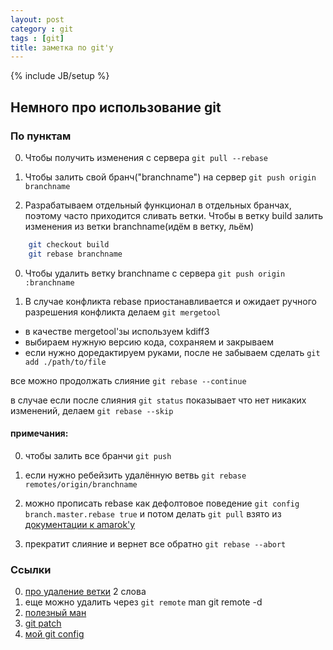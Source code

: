```yaml
---
layout: post
category : git
tags : [git]
title: заметка по git'у
---
```

{% include JB/setup %}


## Немного про использование git

### По пунктам
0. Чтобы получить изменения с сервера `git pull --rebase`

0. Чтобы залить свой бранч("branchname") на сервер `git push origin branchname`

0. Разрабатываем отдельный функционал в отдельных бранчах, поэтому часто приходится сливать ветки. Чтобы в ветку build залить изменения из ветки branchname(идём в ветку, льём)
```bash
    git checkout build
    git rebase branchname
```
0. Чтобы удалить ветку branchname с сервера `git push origin :branchname`

0. В случае конфликта rebase приостанавливается и ожидает ручного разрешения конфликта делаем `git mergetool`
-    в качестве mergetool'зы используeм kdiff3
-    выбираем нужную версию кода, сохраняем и закрываем
-    если нужно доредактируем руками, после не забываем сделать `git add ./path/to/file`

все можно продолжать слияние `git rebase --continue`

в случае если после слияния `git status` показывает что нет никаких изменений, делаем `git rebase --skip`

#### примечания:

0. чтобы залить все бранчи `git push`
0. если нужно ребейзить удалённую ветвь `git rebase remotes/origin/branchname`
0. можно прописать rebase как дефолтовое поведение `git config branch.master.rebase true` и потом делать `git pull`
взято из [документации к amarok'у](http://quickgit.kde.org/index.php?p=amarok.git&a=blob_plain&h=bf48ec0515bb71f3ad70d61e1e9bad9db62cc2dc&hb=a315defed16b7437dfbae8f3c2359b6168d46f43&f=HACKING%2Fgit.txt)

0. прекратит слияние и вернет все обратно `git rebase --abort`

### Ссылки

0. [про удаление ветки](http://gitready.com/beginner/2009/02/02/push-and-delete-branches.html) 2 слова
0. еще можно удалить через `git remote` man git remote -d
0. [полезный ман](http://git-scm.com/docs)
0. [git patch](http://nickveenhof.be/blog/using-github-application-patch-workflow-0)
0. [мой git config](https://gist.github.com/4528651)
